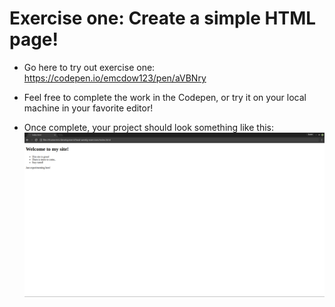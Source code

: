 # Exercise one: Create a simple HTML page!
- Go here to try out exercise one: https://codepen.io/emcdow123/pen/aVBNry

- Feel free to complete the work in the Codepen, or try it on your local machine in your
favorite editor!

- Once complete, your project should look something like this:
![Basic HTML Layout](images/basic-html.png)